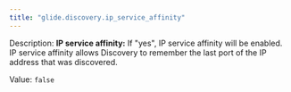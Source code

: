 ```yaml
---
title: "glide.discovery.ip_service_affinity"
---
```


Description: <b>IP service affinity:</b> If "yes", IP service affinity will be enabled. IP service affinity allows Discovery to remember the last port of the IP address that was discovered.

Value: `false`